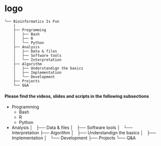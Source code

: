 # logo


```.
└── Bioinformatics Is Fun
    |
    ├── Programming
    │   ├── Bash
    │   ├── R
    │   └── Python
    ├── Analysis
    │   ├── Data & files
    │   ├── Software tools
    │   └── Interpretation
    ├── Algorithm
    │   ├── Understandign the basics
    │   ├── Implementation
    │   └── Development 
    ├── Projects
    └── Q&A
```

#### Please find the videos, slides and scripts in the following subsections

- Programming
	- Bash
	- R
	- Python
 - Analysis
    │   ├── Data & files
    │   ├── Software tools
    │   └── Interpretation
    ├── Algorithm
    │   ├── Understandign the basics
    │   ├── Implementation
    │   └── Development 
    ├── Projects
    └── Q&A
